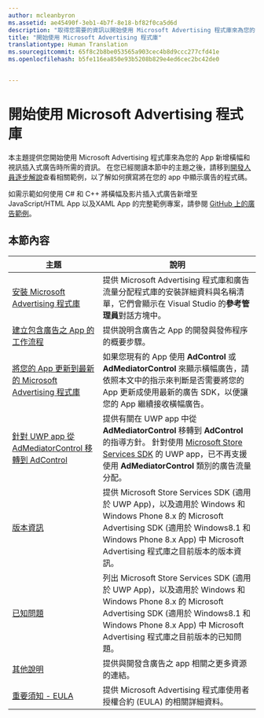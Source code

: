 ```yaml
---
author: mcleanbyron
ms.assetid: ae45490f-3eb1-4b7f-8e18-bf82f0ca5d6d
description: "取得您需要的資訊以開始使用 Microsoft Advertising 程式庫來為您的 app 新增橫幅和視訊插入式廣告。"
title: "開始使用 Microsoft Advertising 程式庫"
translationtype: Human Translation
ms.sourcegitcommit: 65f8c2b8be053565a903cec4b8d9ccc277cfd41e
ms.openlocfilehash: b5fe116ea850e93b5208b829e4ed6cec2bc42de0


---
```


# 開始使用 Microsoft Advertising 程式庫




本主題提供您開始使用 Microsoft Advertising 程式庫來為您的 App 新增橫幅和視訊插入式廣告時所需的資訊。 在您已經閱讀本節中的主題之後，請移到[開發人員逐步解說](developer-walkthroughs.md)查看相關範例，以了解如何撰寫將在您的 app 中顯示廣告的程式碼。

如需示範如何使用 C# 和 C++ 將橫幅及影片插入式廣告新增至 JavaScript/HTML App 以及XAML App 的完整範例專案，請參閱 [GitHub 上的廣告範例](http://aka.ms/githubads)。

 

## 本節內容

| 主題                                                                                                       | 說明                 |
|-------------------------------------------------------------------------------------------------------------|-----------------------------|
| [安裝 Microsoft Advertising 程式庫](install-the-microsoft-advertising-libraries.md) |  提供 Microsoft Advertising 程式庫和廣告流量分配程式庫的安裝詳細資料與名稱清單，它們會顯示在 Visual Studio 的**參考管理員**對話方塊中。  |
| [建立包含廣告之 App 的工作流程](workflows-for-creating-apps-with-ads.md)     |  提供說明含廣告之 App 的開發與發佈程序的概要步驟。   |
| [將您的 App 更新到最新的 Microsoft Advertising 程式庫](update-your-app-to-the-latest-advertising-libraries.md)  | 如果您現有的 App 使用 **AdControl** 或 **AdMediatorControl** 來顯示橫幅廣告，請依照本文中的指示來判斷是否需要將您的 App 更新成使用最新的廣告 SDK，以便讓您的 App 繼續接收橫幅廣告。  |
| [針對 UWP app 從 AdMediatorControl 移轉到 AdControl](migrate-from-admediatorcontrol-to-adcontrol.md)  | 提供有關在 UWP app 中從 **AdMediatorControl** 移轉到 **AdControl** 的指導方針。 針對使用 [Microsoft Store Services SDK](http://aka.ms/store-em-sdk) 的 UWP app，已不再支援使用 **AdMediatorControl** 類別的廣告流量分配。   |
| [版本資訊](release-notes-for-the-advertising-libraries.md)         |  提供 Microsoft Store Services SDK (適用於 UWP App)，以及適用於 Windows 和 Windows Phone 8.x 的 Microsoft Advertising SDK (適用於 Windows8.1 和 Windows Phone 8.x App) 中 Microsoft Advertising 程式庫之目前版本的版本資訊。   |
| [已知問題](known-issues-for-the-advertising-libraries.md)      |  列出 Microsoft Store Services SDK (適用於 UWP App)，以及適用於 Windows 和 Windows Phone 8.x 的 Microsoft Advertising SDK (適用於 Windows8.1 和 Windows Phone 8.x App) 中 Microsoft Advertising 程式庫之目前版本的已知問題。   |
| [其他說明](additional-help.md)                                    |   提供與開發含廣告之 app 相關之更多資源的連結。  |
| [重要須知 - EULA](important-notice-eula.md)                                    |   提供 Microsoft Advertising 程式庫使用者授權合約 (EULA) 的相關詳細資料。   |


 

 



<!--HONumber=Nov16_HO1-->



